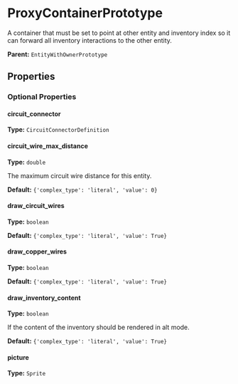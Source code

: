 # ProxyContainerPrototype

A container that must be set to point at other entity and inventory index so it can forward all inventory interactions to the other entity.

**Parent:** `EntityWithOwnerPrototype`

## Properties

### Optional Properties

#### circuit_connector

**Type:** `CircuitConnectorDefinition`



#### circuit_wire_max_distance

**Type:** `double`

The maximum circuit wire distance for this entity.

**Default:** `{'complex_type': 'literal', 'value': 0}`

#### draw_circuit_wires

**Type:** `boolean`



**Default:** `{'complex_type': 'literal', 'value': True}`

#### draw_copper_wires

**Type:** `boolean`



**Default:** `{'complex_type': 'literal', 'value': True}`

#### draw_inventory_content

**Type:** `boolean`

If the content of the inventory should be rendered in alt mode.

**Default:** `{'complex_type': 'literal', 'value': True}`

#### picture

**Type:** `Sprite`



